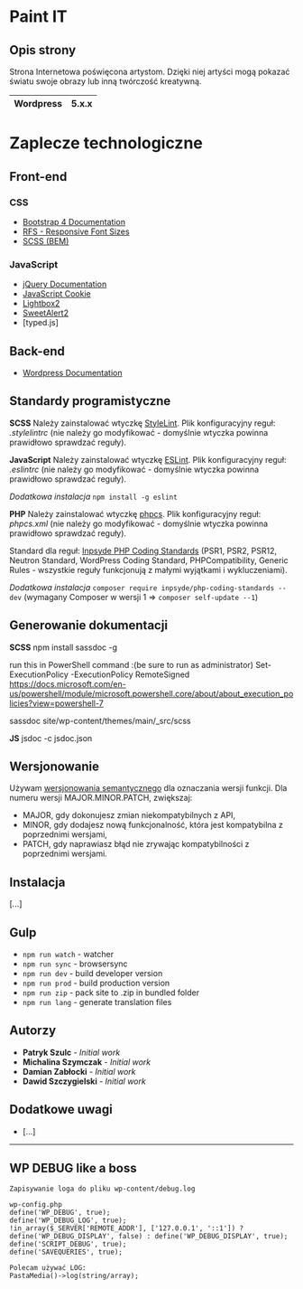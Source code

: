 # Paint IT

## Opis strony
Strona Internetowa poświęcona artystom. Dzięki niej artyści mogą pokazać światu swoje obrazy lub inną twórczość kreatywną.

| Wordpress | 5.x.x |
|-|-|

# Zaplecze technologiczne
## Front-end
### CSS
* [Bootstrap 4 Documentation](https://getbootstrap.com/docs/4.1/getting-started/introduction/)
* [RFS - Responsive Font Sizes](https://github.com/twbs/rfs)
* [SCSS (BEM)](http://getbem.com/)

### JavaScript
* [jQuery Documentation](https://api.jquery.com/)
* [JavaScript Cookie](https://github.com/js-cookie/js-cookie)
* [Lightbox2](https://lokeshdhakar.com/projects/lightbox2/)
* [SweetAlert2](https://sweetalert2.github.io/)
* [typed.js]

## Back-end
* [Wordpress Documentation](https://codex.wordpress.org/)

## Standardy programistyczne
**SCSS**
Należy zainstalować wtyczkę [StyleLint](https://marketplace.visualstudio.com/items?itemName=stylelint.vscode-stylelint).
Plik konfiguracyjny reguł: *.stylelintrc* (nie należy go modyfikować - domyślnie wtyczka powinna prawidłowo sprawdzać reguły).

**JavaScript**
Należy zainstalować wtyczkę [ESLint](https://marketplace.visualstudio.com/items?itemName=dbaeumer.vscode-eslint).
Plik konfiguracyjny reguł: *.eslintrc* (nie należy go modyfikować - domyślnie wtyczka powinna prawidłowo sprawdzać reguły).

*Dodatkowa instalacja*
`npm install -g eslint`

**PHP**
Należy zainstalować wtyczkę [phpcs](https://marketplace.visualstudio.com/items?itemName=ikappas.phpcs).
Plik konfiguracyjny reguł: *phpcs.xml* (nie należy go modyfikować - domyślnie wtyczka powinna prawidłowo sprawdzać reguły).

Standard dla reguł: [Inpsyde PHP Coding Standards](https://github.com/inpsyde/php-coding-standards) (PSR1, PSR2, PSR12, Neutron Standard, WordPress Coding Standard, PHPCompatibility, Generic Rules - wszystkie reguły funkcjonują z małymi wyjątkami i wykluczeniami).

*Dodatkowa instalacja*
`composer require inpsyde/php-coding-standards --dev` (wymagany Composer w wersji 1 => `composer self-update --1`)

## Generowanie dokumentacji
**SCSS**
npm install sassdoc -g

run this in PowerShell command :(be sure to run as administrator)
Set-ExecutionPolicy -ExecutionPolicy RemoteSigned
https://docs.microsoft.com/en-us/powershell/module/microsoft.powershell.core/about/about_execution_policies?view=powershell-7

sassdoc site/wp-content/themes/main/_src/scss

**JS**
jsdoc -c jsdoc.json

## Wersjonowanie
Używam [wersjonowania semantycznego](https://semver.org/lang/pl/) dla oznaczania wersji funkcji.
Dla numeru wersji MAJOR.MINOR.PATCH, zwiększaj:
* MAJOR, gdy dokonujesz zmian niekompatybilnych z API,
* MINOR, gdy dodajesz nową funkcjonalność, która jest kompatybilna z poprzednimi wersjami,
* PATCH, gdy naprawiasz błąd nie zrywając kompatybilności z poprzednimi wersjami.

## Instalacja
[...]

## Gulp
- `npm run watch` - watcher
- `npm run sync` - browsersync
- `npm run dev` - build developer version
- `npm run prod` - build production version
- `npm run zip` - pack site to .zip in bundled folder
- `npm run lang` - generate translation files

## Autorzy
* **Patryk Szulc** - *Initial work*
* **Michalina Szymczak** - *Initial work*
* **Damian Zabłocki** - *Initial work*
* **Dawid Szczygielski** - *Initial work*

## Dodatkowe uwagi
- [...]

------------------------------

## WP DEBUG like a boss
```
Zapisywanie loga do pliku wp-content/debug.log

wp-config.php
define('WP_DEBUG', true);
define('WP_DEBUG_LOG', true);
!in_array($_SERVER['REMOTE_ADDR'], ['127.0.0.1', '::1']) ? define('WP_DEBUG_DISPLAY', false) : define('WP_DEBUG_DISPLAY', true);
define('SCRIPT_DEBUG', true);
define('SAVEQUERIES', true);

Polecam używać LOG:
PastaMedia()->log(string/array);
```
